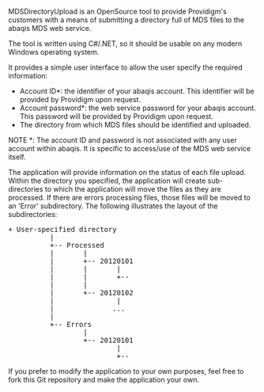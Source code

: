 MDSDirectoryUpload is an OpenSource tool to provide Providigm's customers with a means of submitting a directory full of MDS files to the abaqis MDS web service.

The tool is written using C#/.NET, so it should be usable on any modern Windows operating system.

It provides a simple user interface to allow the user specify the required information:

* Account ID*: the identifier of your abaqis account. This identifier will be provided by Providigm upon request.
* Account password*: the web service password for your abaqis account. This password will be provided by Providigm upon request.
* The directory from which MDS files should be identified and uploaded.

NOTE *: The account ID and password is not associated with any user account within abaqis. It is specific to access/use of the MDS web service itself.

The application will provide information on the status of each file upload. Within the directory you specified, the application will create sub-directories to which the application will move the files as they are processed. If there are errors processing files, those files will be moved to an 'Error' subdirectory. The following illustrates the layout of the subdirectories:

<pre>
+ User-specified directory
          |
          +-- Processed
          |       |
          |       +-- 20120101
          |       |       |
          |       |       +-- <processed MDS files>
          |       |
          |       +-- 20120102
          |               |
          |              ...
          |
          +-- Errors
                  |
                  +-- 20120101
                          |
                          +-- <MDS files that had errors during upload>
</pre>

If you prefer to modify the application to your own purposes, feel free to fork this Git repository and make the application your own.

 
